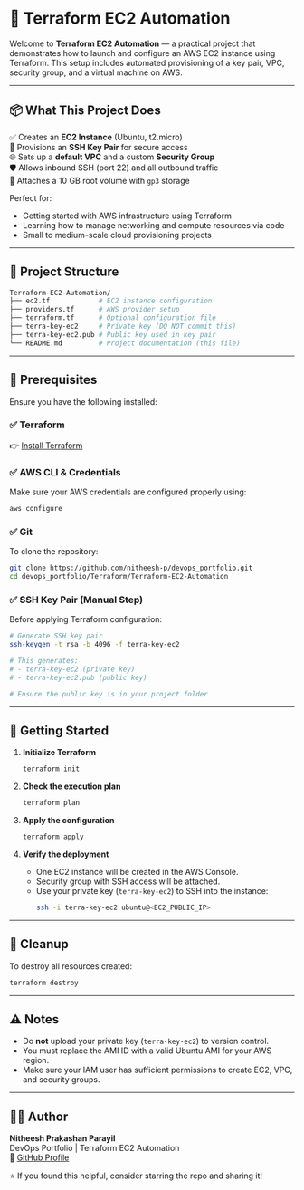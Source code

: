 # 🚀 Terraform EC2 Automation

Welcome to **Terraform EC2 Automation** — a practical project that demonstrates how to launch and configure an AWS EC2 instance using Terraform. This setup includes automated provisioning of a key pair, VPC, security group, and a virtual machine on AWS.

---

## 📦 What This Project Does

✅ Creates an **EC2 Instance** (Ubuntu, t2.micro)  
🔐 Provisions an **SSH Key Pair** for secure access  
🌐 Sets up a **default VPC** and a custom **Security Group**  
🛡️ Allows inbound SSH (port 22) and all outbound traffic  
💽 Attaches a 10 GB root volume with `gp3` storage  

Perfect for:
- Getting started with AWS infrastructure using Terraform
- Learning how to manage networking and compute resources via code
- Small to medium-scale cloud provisioning projects

---

## 📁 Project Structure

```bash
Terraform-EC2-Automation/
├── ec2.tf            # EC2 instance configuration
├── providers.tf      # AWS provider setup
├── terraform.tf      # Optional configuration file
├── terra-key-ec2     # Private key (DO NOT commit this)
├── terra-key-ec2.pub # Public key used in key pair
└── README.md         # Project documentation (this file)
```

---

## 🔧 Prerequisites

Ensure you have the following installed:

### ✅ Terraform
👉 [Install Terraform](https://developer.hashicorp.com/terraform/install)

### ✅ AWS CLI & Credentials
Make sure your AWS credentials are configured properly using:
```bash
aws configure
```

### ✅ Git
To clone the repository:
```bash
git clone https://github.com/nitheesh-p/devops_portfolio.git
cd devops_portfolio/Terraform/Terraform-EC2-Automation
```
### ✅ SSH Key Pair (Manual Step)
Before applying Terraform configuration:
```bash
# Generate SSH key pair
ssh-keygen -t rsa -b 4096 -f terra-key-ec2

# This generates:
# - terra-key-ec2 (private key)
# - terra-key-ec2.pub (public key)

# Ensure the public key is in your project folder
```
---

## 🚀 Getting Started

1. **Initialize Terraform**
   ```bash
   terraform init
   ```

2. **Check the execution plan**
   ```bash
   terraform plan
   ```

3. **Apply the configuration**
   ```bash
   terraform apply
   ```

4. **Verify the deployment**
   - One EC2 instance will be created in the AWS Console.
   - Security group with SSH access will be attached.
   - Use your private key (`terra-key-ec2`) to SSH into the instance:
     ```bash
     ssh -i terra-key-ec2 ubuntu@<EC2_PUBLIC_IP>
     ```

---

## 🔄 Cleanup

To destroy all resources created:

```bash
terraform destroy
```

---

## ⚠️ Notes

- Do **not** upload your private key (`terra-key-ec2`) to version control.
- You must replace the AMI ID with a valid Ubuntu AMI for your AWS region.
- Make sure your IAM user has sufficient permissions to create EC2, VPC, and security groups.

---

## 👨‍💻 Author

**Nitheesh Prakashan Parayil**  
DevOps Portfolio | Terraform EC2 Automation  
🔗  [GitHub Profile](https://github.com/nitheesh-p)

⭐ If you found this helpful, consider starring the repo and sharing it!

